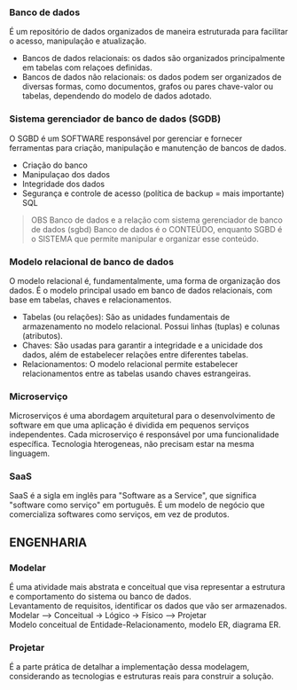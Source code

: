 ### Banco de dados
  É um repositório de dados organizados de maneira estruturada para facilitar o acesso, manipulação e atualização.
  - Bancos de dados relacionais: os dados são organizados principalmente em tabelas com relaçoes definidas.
  - Bancos de dados não relacionais:  os dados podem ser organizados de diversas formas, como documentos, grafos ou pares chave-valor ou tabelas, dependendo do modelo de dados adotado.

### Sistema gerenciador de banco de dados (SGDB)
  O SGBD é um SOFTWARE responsável por gerenciar e fornecer ferramentas para criação, manipulação e manutenção de bancos de dados.
  - Criação do banco
  - Manipulaçao dos dados
  - Integridade dos dados
  - Segurança e controle de acesso (política de backup = mais importante)
  SQL

> OBS
Banco de dados e a relação com sistema gerenciador de banco de dados (sgbd)
Banco de dados é o CONTEÚDO, enquanto SGBD é o SISTEMA que permite manipular e organizar esse conteúdo.

### Modelo relacional de banco de dados
  O modelo relacional é, fundamentalmente, uma forma de organização dos dados. É o modelo principal usado em banco de dados relacionais, com base em tabelas, chaves e relacionamentos.
  - Tabelas (ou relações): São as unidades fundamentais de armazenamento no modelo relacional. Possui linhas (tuplas) e colunas (atributos).
  - Chaves: São usadas para garantir a integridade e a unicidade dos dados, além de estabelecer relações entre diferentes tabelas.
  - Relacionamentos: O modelo relacional permite estabelecer relacionamentos entre as tabelas usando chaves estrangeiras.

### Microserviço
  Microserviços é uma abordagem arquitetural para o desenvolvimento de software em que uma aplicação é dividida em pequenos serviços independentes.
  Cada microserviço é responsável por uma funcionalidade específica. 
  Tecnologia hterogeneas, não precisam estar na mesma linguagem.

### SaaS
  SaaS é a sigla em inglês para "Software as a Service", que significa "software como serviço" em português. É um modelo de negócio que comercializa softwares como serviços, em vez de produtos. 

## ENGENHARIA
### Modelar
  É uma atividade mais abstrata e conceitual que visa representar a estrutura e comportamento do sistema ou banco de dados.  
  Levantamento de requisitos, identificar os dados que vão ser armazenados.  
  Modelar --> Conceitual -> Lógico -> Físico --> Projetar  
  Modelo conceitual de Entidade-Relacionamento, modelo ER, diagrama ER.

### Projetar
  É a parte prática de detalhar a implementação dessa modelagem, considerando as tecnologias e estruturas reais para construir a solução.

